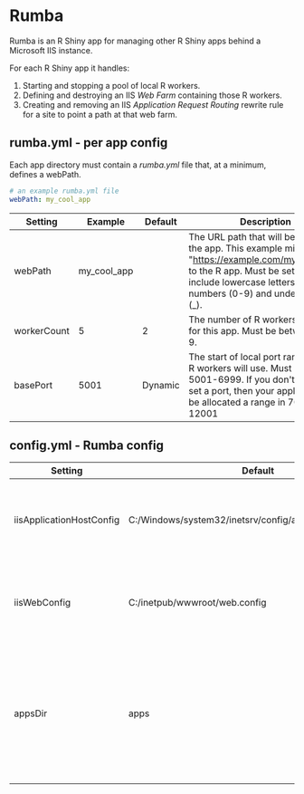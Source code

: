 # Rumba

Rumba is an R Shiny app for managing other R Shiny apps behind a Microsoft IIS instance. 

For each R Shiny app it handles:

1) Starting and stopping a pool of local R workers.
2) Defining and destroying an IIS *Web Farm* containing those R workers.
3) Creating and removing an IIS *Application Request Routing* rewrite rule for a site to point a path at that web farm.

## rumba.yml - per app config

Each app directory must contain a *rumba.yml* file that, at a minimum, defines a webPath.

```yaml
# an example rumba.yml file
webPath: my_cool_app

```

| Setting     | Example     | Default | Description                                                                                                                                                                                                       |
|-------------|-------------|---------|-------------------------------------------------------------------------------------------------------------------------------------------------------------------------------------------------------------------|
| webPath     | my_cool_app |         | The URL path that will be used for the app. This example might route "https://example.com/my_cool_app" to the R app. Must be set. Can only include lowercase letters (a-z), numbers (0-9) and underscores (\_). |
| workerCount | 5           | 2       | The number of R workers to start for this app. Must be between 1 and 9.                                                                                                                                           |
| basePort    | 5001        | Dynamic | The start of local port range that the R workers will use. Must be in 5001-6999. If you don't explicitly set a port, then your application will be allocated a range in 7001-12001                                                  |


## config.yml - Rumba config

| Setting                  | Default                                                   | Description                                                                                                          |
|--------------------------|-----------------------------------------------------------|----------------------------------------------------------------------------------------------------------------------|
| iisApplicationHostConfig | C:/Windows/system32/inetsrv/config/applicationHost.config | The IIS configuration file that Rumba will try to define Web Farms in.                                               |
| iisWebConfig             | C:/inetpub/wwwroot/web.config                             | The IIS site configuration file that Rumba will try to define ARR rewrite rules in.                                  |
| appsDir                  | apps                                                      | Where Rumba will look for app directories. Each app directory must contain a valid rumba.yml file, as described above. |
